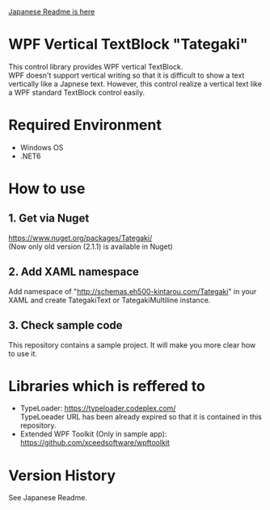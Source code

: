 [Japanese Readme is here](README.md)

# WPF Vertical TextBlock "Tategaki"

This control library provides WPF vertical TextBlock.  
WPF doesn't support vertical writing so that it is difficult to show a text vertically like a Japnese text. However, this control realize a vertical text like a WPF standard TextBlock control easily.

# Required Environment

- Windows OS
- .NET6

# How to use
## 1. Get via Nuget
https://www.nuget.org/packages/Tategaki/  
(Now only old version (2.1.1) is available in Nuget)

## 2. Add XAML namespace
Add namespace of "http://schemas.eh500-kintarou.com/Tategaki" in your XAML and create TategakiText or TategakiMultiline instance.

## 3. Check sample code

This repository contains a sample project. It will make you more clear how to use it.

# Libraries which is reffered to
- TypeLoader: https://typeloader.codeplex.com/  
TypeLoeader URL has been already expired so that it is contained in this repository.
- Extended WPF Toolkit (Only in sample app): https://github.com/xceedsoftware/wpftoolkit

# Version History
See Japanese Readme.
